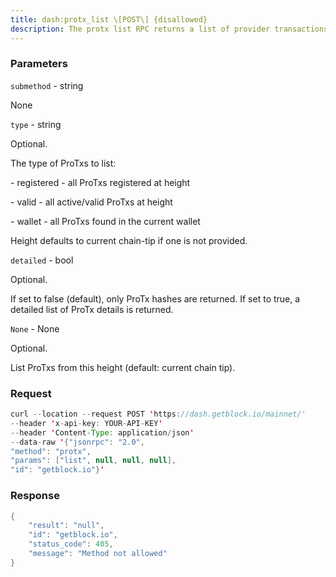 ```yaml
---
title: dash:protx_list \[POST\] {disallowed}
description: The protx list RPC returns a list of provider transactions.Lists all ProTxs in your wallet or on-chain, depending on the giventype.If type is not specified, it defaults to registered. All types have theoptional argument detailed which if set to true will result in adetailed list being returned. If set to false, only the hashes of theProTx will be returned.
---
```


### Parameters


`submethod` - string

None

`type` - string

Optional.

The type of ProTxs to list:

\- registered - all ProTxs registered at height

\- valid - all active/valid ProTxs at height

\- wallet - all ProTxs found in the current wallet

Height defaults to current chain-tip if one is not provided.

`detailed` - bool

Optional.

If set to false (default), only ProTx hashes are returned. If set to
true, a detailed list of ProTx details is returned.

`None` - None

Optional.

List ProTxs from this height (default: current chain tip).

### Request

``` java
curl --location --request POST 'https://dash.getblock.io/mainnet/' 
--header 'x-api-key: YOUR-API-KEY' 
--header 'Content-Type: application/json' 
--data-raw '{"jsonrpc": "2.0",
"method": "protx",
"params": ["list", null, null, null],
"id": "getblock.io"}'
```

###  Response

``` java
{
    "result": "null",
    "id": "getblock.io",
    "status_code": 405,
    "message": "Method not allowed"
}
```

